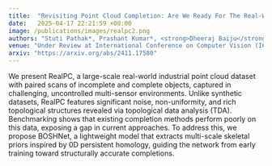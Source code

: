 ```yaml
---
title:  "Revisiting Point Cloud Completion: Are We Ready For The Real-World?"
date:   2025-04-17 22:21:59 +00:00
image: /publications/images/realpc2.png
authors: "Stuti Pathak*, Prashant Kumar*, <strong>Dheeraj Baiju</strong>, Nicholus Mboga, Gunther Steenackers, Rudi Penne"
venue: "Under Review at International Conference on Computer Vision (ICCV)"
arxiv: "https://arxiv.org/abs/2411.17580"
---
```


We present RealPC, a large-scale real-world industrial point cloud dataset with paired scans of incomplete and complete objects, captured in challenging, uncontrolled multi-sensor environments. Unlike synthetic datasets, RealPC features significant noise, non-uniformity, and rich topological structures revealed via topological data analysis (TDA). Benchmarking shows that existing completion methods perform poorly on this data, exposing a gap in current approaches. To address this, we propose BOSHNet, a lightweight model that extracts multi-scale skeletal priors inspired by 0D persistent homology, guiding the network from early training toward structurally accurate completions.





